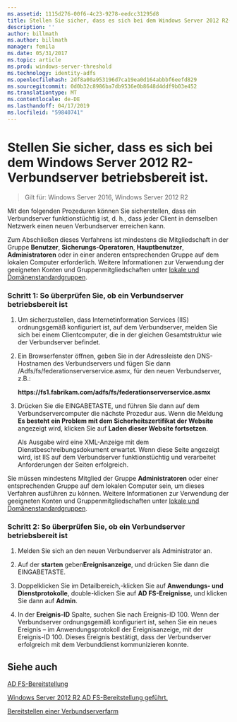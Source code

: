 ```yaml
---
ms.assetid: 1115d276-00f6-4c23-9278-eedcc31295d8
title: Stellen Sie sicher, dass es sich bei dem Windows Server 2012 R2-Verbundserver betriebsbereit ist.
description: ''
author: billmath
ms.author: billmath
manager: femila
ms.date: 05/31/2017
ms.topic: article
ms.prod: windows-server-threshold
ms.technology: identity-adfs
ms.openlocfilehash: 2df8a00a953196d7ca19ea0d164abbbf6eefd829
ms.sourcegitcommit: 0d0b32c8986ba7db9536e0b8648d4ddf9b03e452
ms.translationtype: MT
ms.contentlocale: de-DE
ms.lasthandoff: 04/17/2019
ms.locfileid: "59840741"
---
```

# <a name="verify-your-windows-server-2012-r2-federation-server-is-operational"></a>Stellen Sie sicher, dass es sich bei dem Windows Server 2012 R2-Verbundserver betriebsbereit ist.

>Gilt für: Windows Server 2016, Windows Server 2012 R2

Mit den folgenden Prozeduren können Sie sicherstellen, dass ein Verbundserver funktionstüchtig ist, d. h., dass jeder Client in demselben Netzwerk einen neuen Verbundserver erreichen kann.  
  
Zum Abschließen dieses Verfahrens ist mindestens die Mitgliedschaft in der Gruppe **Benutzer**, **Sicherungs-Operatoren**, **Hauptbenutzer**, **Administratoren** oder in einer anderen entsprechenden Gruppe auf dem lokalen Computer erforderlich.  Weitere Informationen zur Verwendung der geeigneten Konten und Gruppenmitgliedschaften unter [lokale und Domänenstandardgruppen](https://go.microsoft.com/fwlink/?LinkId=83477).   
  
### <a name="procedure-1-to-verify-that-a-federation-server-is-operational"></a>Schritt 1: So überprüfen Sie, ob ein Verbundserver betriebsbereit ist  
  
1.  Um sicherzustellen, dass Internetinformation Services \(IIS\) ordnungsgemäß konfiguriert ist, auf dem Verbundserver, melden Sie sich bei einem Clientcomputer, die in der gleichen Gesamtstruktur wie der Verbundserver befindet.  
  
2.  Ein Browserfenster öffnen, geben Sie in der Adressleiste den DNS-Hostnamen des Verbundservers und fügen Sie dann \/Adfs\/fs\/federationserverservice.asmx, für den neuen Verbundserver, z.B.:  
  
    **https:\/\/fs1.fabrikam.com\/adfs\/fs\/federationserverservice.asmx**  
  
3.  Drücken Sie die EINGABETASTE, und führen Sie dann auf dem Verbundservercomputer die nächste Prozedur aus. Wenn die Meldung **Es besteht ein Problem mit dem Sicherheitszertifikat der Website** angezeigt wird, klicken Sie auf **Laden dieser Website fortsetzen**.  
  
    Als Ausgabe wird eine XML-Anzeige mit dem Dienstbeschreibungsdokument erwartet. Wenn diese Seite angezeigt wird, ist IIS auf dem Verbundserver funktionstüchtig und verarbeitet Anforderungen der Seiten erfolgreich.  
  
Sie müssen mindestens Mitglied der Gruppe **Administratoren** oder einer entsprechenden Gruppe auf dem lokalen Computer sein, um dieses Verfahren ausführen zu können.  Weitere Informationen zur Verwendung der geeigneten Konten und Gruppenmitgliedschaften unter [lokale und Domänenstandardgruppen](https://go.microsoft.com/fwlink/?LinkId=83477).   
  
### <a name="procedure-2-to-verify-that-a-federation-server-is-operational"></a>Schritt 2: So überprüfen Sie, ob ein Verbundserver betriebsbereit ist  
  
1.  Melden Sie sich an den neuen Verbundserver als Administrator an.  
  
2.  Auf der **starten** geben**Ereignisanzeige**, und drücken Sie dann die EINGABETASTE.  
  
3.  Doppelklicken Sie im Detailbereich,\-klicken Sie auf **Anwendungs- und Dienstprotokolle**, double\-klicken Sie auf **AD FS-Ereignisse**, und klicken Sie dann auf **Admin**.  
  
4.  In der **Ereignis-ID** Spalte, suchen Sie nach Ereignis-ID 100. Wenn der Verbundserver ordnungsgemäß konfiguriert ist, sehen Sie ein neues Ereignis – im Anwendungsprotokoll der Ereignisanzeige, mit der Ereignis-ID 100. Dieses Ereignis bestätigt, dass der Verbundserver erfolgreich mit dem Verbunddienst kommunizieren konnte.  
  
## <a name="see-also"></a>Siehe auch 

[AD FS-Bereitstellung](../../ad-fs/AD-FS-Deployment.md)  

[Windows Server 2012 R2 AD FS-Bereitstellung geführt.](../../ad-fs/deployment/Windows-Server-2012-R2-AD-FS-Deployment-Guide.md)  
 
[Bereitstellen einer Verbundserverfarm](../../ad-fs/deployment/Deploying-a-Federation-Server-Farm.md)  
   
  

